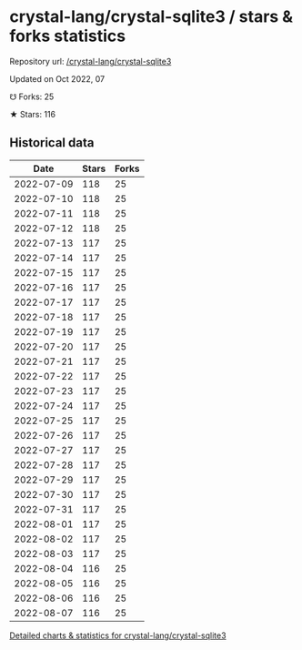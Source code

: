 # crystal-lang/crystal-sqlite3 / stars & forks statistics

Repository url: [/crystal-lang/crystal-sqlite3](https://github.com/crystal-lang/crystal-sqlite3)

Updated on Oct 2022, 07

☋ Forks: 25

★ Stars: 116

## Historical data
| Date | Stars | Forks |
|------|-------|-------|
| 2022-07-09 | 118 | 25 | 
| 2022-07-10 | 118 | 25 | 
| 2022-07-11 | 118 | 25 | 
| 2022-07-12 | 118 | 25 | 
| 2022-07-13 | 117 | 25 | 
| 2022-07-14 | 117 | 25 | 
| 2022-07-15 | 117 | 25 | 
| 2022-07-16 | 117 | 25 | 
| 2022-07-17 | 117 | 25 | 
| 2022-07-18 | 117 | 25 | 
| 2022-07-19 | 117 | 25 | 
| 2022-07-20 | 117 | 25 | 
| 2022-07-21 | 117 | 25 | 
| 2022-07-22 | 117 | 25 | 
| 2022-07-23 | 117 | 25 | 
| 2022-07-24 | 117 | 25 | 
| 2022-07-25 | 117 | 25 | 
| 2022-07-26 | 117 | 25 | 
| 2022-07-27 | 117 | 25 | 
| 2022-07-28 | 117 | 25 | 
| 2022-07-29 | 117 | 25 | 
| 2022-07-30 | 117 | 25 | 
| 2022-07-31 | 117 | 25 | 
| 2022-08-01 | 117 | 25 | 
| 2022-08-02 | 117 | 25 | 
| 2022-08-03 | 117 | 25 | 
| 2022-08-04 | 116 | 25 | 
| 2022-08-05 | 116 | 25 | 
| 2022-08-06 | 116 | 25 | 
| 2022-08-07 | 116 | 25 | 


[Detailed charts & statistics for crystal-lang/crystal-sqlite3](https://reviewgithub.com/rep/crystal-lang/crystal-sqlite3)
